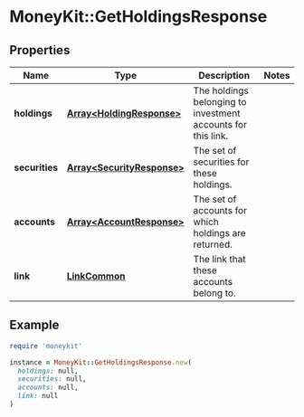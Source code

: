 # MoneyKit::GetHoldingsResponse

## Properties

| Name | Type | Description | Notes |
| ---- | ---- | ----------- | ----- |
| **holdings** | [**Array&lt;HoldingResponse&gt;**](HoldingResponse.md) | The holdings belonging to investment accounts for this link. |  |
| **securities** | [**Array&lt;SecurityResponse&gt;**](SecurityResponse.md) | The set of securities for these holdings. |  |
| **accounts** | [**Array&lt;AccountResponse&gt;**](AccountResponse.md) | The set of accounts for which holdings are returned. |  |
| **link** | [**LinkCommon**](LinkCommon.md) | The link that these accounts belong to. |  |

## Example

```ruby
require 'moneykit'

instance = MoneyKit::GetHoldingsResponse.new(
  holdings: null,
  securities: null,
  accounts: null,
  link: null
)
```

